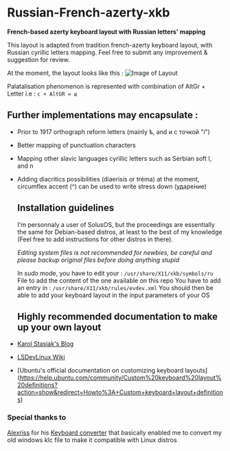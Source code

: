 # Russian-French-azerty-xkb

**French-based azerty keyboard layout with Russian letters' mapping**

This layout is adapted from tradition french-azerty keyboard layout, with Russian cyrillic letters mapping. 
Feel free to submit any improvement & suggestion for review.

At the moment, the layout looks like this : 
![Image of Layout](https://image.ibb.co/k6G6Aq/Russian-azerty-layout.png)

Palatalisation phenomenon is represented with combination of AltGr + Letter
i.e : `с + AltGR = ш`

## Further implementations may encapsulate :

- Prior to 1917 orthograph reform letters (mainly ѣ, and и с точкой "і")
- Better mapping of punctuation characters
- Mapping other slavic languages cyrillic letters such as Serbian soft l, and n
- Adding diacritics possibilities (diaerisis or tréma) 
  at the moment, circumflex accent (^) can be used to write stress down (ударе́ние)
  
  
  ## Installation guidelines
  I'm personnaly a user of SolusOS, but the proceedings are essentially the same for Debian-based distros, at least to the best of my knowledge (Feel free to add instructions for other distros in there).
  
  *Editing system files is not recommended for newbies, be careful and please backup original files before doing anything stupid*
  
  In *sudo* mode, you have to edit your : 
    `/usr/share/X11/xkb/symbols/ru`
  File to add the content of the one available on this repo
  You have to add an entry in : 
    `/usr/share/X11/xkb/rules/evdev.xml`
 You should then be able to add your keyboard layout in the input parameters of your OS
  
  ## Highly recommended documentation to make up your own layout
 
 - [Karol Stasiak's Blog](https://karols.github.io/blog/2013/11/18/creating-custom-keyboard-layouts-for-linux/)
 - [LSDevLinux Wiki](http://linux.lsdev.sil.org/wiki/index.php/Building_an_XKB_Keyboard)
 - [Ubuntu's official documentation on customizing keyboard layouts] (https://help.ubuntu.com/community/Custom%20keyboard%20layout%20definitions?action=show&redirect=Howto%3A+Custom+keyboard+layout+definitions)
 
### Special thanks to 
[Alexriss](https://github.com/alexriss) for his [Keyboard converter](https://github.com/alexriss/keyboard-layout-converter) that basically enabled me to convert my old windows klc file to make it compatible with Linux distros

